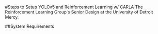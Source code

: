 #Steps to Setup YOLOv5 and Reinforcement Learning w/ CARLA
The Reinforcement Learning Group's Senior Design at the University of Detroit Mercy. 

##System Requirements
